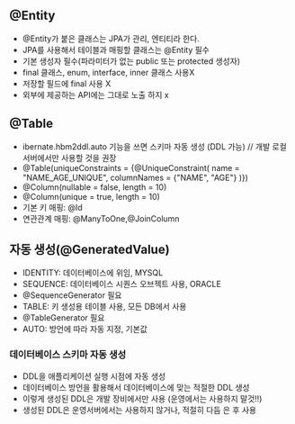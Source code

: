 
## @Entity
- @Entity가 붙은 클래스는 JPA가 관리, 엔티티라 한다. 
- JPA를 사용해서 테이블과 매핑할 클래스는 @Entity 필수
- 기본 생성자 필수(파라미터가 없는 public 또는 protected 생성자) 
- final 클래스, enum, interface, inner 클래스 사용X 
- 저장할 필드에 final 사용 X
- 외부에 제공하는 API에는 그대로 노출 하지 x 

## @Table 
- ibernate.hbm2ddl.auto 기능을 쓰면 스키마 자동 생성 (DDL 가능) // 개발 로컬서버에서만 사용할 것을 권장
- @Table(uniqueConstraints = {@UniqueConstraint( name = "NAME_AGE_UNIQUE", columnNames = {"NAME", "AGE"} )})
- @Column(nullable = false, length = 10)
- @Column(unique = true, length = 10)
- 기본 키 매핑: @Id
- 연관관계 매핑: @ManyToOne,@JoinColumn

## 자동 생성(@GeneratedValue) 
- IDENTITY: 데이터베이스에 위임, MYSQL 
- SEQUENCE: 데이터베이스 시퀀스 오브젝트 사용, ORACLE 
- @SequenceGenerator 필요
- TABLE: 키 생성용 테이블 사용, 모든 DB에서 사용
- @TableGenerator 필요
- AUTO: 방언에 따라 자동 지정, 기본값

### 데이터베이스 스키마 자동 생성
- DDL을 애플리케이션 실행 시점에 자동 생성
- 데이터베이스 방언을 활용해서 데이터베이스에 맞는 적절한 DDL 생성
- 이렇게 생성된 DDL은 개발 장비에서만 사용 (운영에서는 사용하지 말것!!)
- 생성된 DDL은 운영서버에서는 사용하지 않거나, 적절히 다듬 은 후 사용
